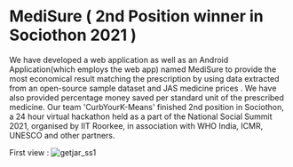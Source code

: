# MediSure ( 2nd Position winner in Sociothon 2021 )

We have developed a web application as well as an Android Application(which employs the web app) named MediSure to provide the most economical result matching the prescription
by using data extracted from an open-source sample dataset and JAS medicine prices . We have also provided percentage money saved per standard unit of the prescribed medicine. 
Our team 'CurbYourK-Means' finished 2nd position in Sociothon, a 24 hour virtual hackathon held as a part of the National Social Summit 2021, organised by IIT Roorkee, 
in association with WHO India, ICMR, UNESCO and other partners. 

First view :
![getjar_ss1](https://user-images.githubusercontent.com/77197538/117489662-8153cd80-af8b-11eb-8f2f-e80bde485507.PNG)

